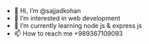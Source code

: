 - 👋 Hi, I’m @sajjadkohan
- 👀 I’m interested in web development
- 🌱 I’m currently learning node js & express js
- 📫 How to reach me +989367109093

<!---
sajjadkohan/sajjadkohan is a ✨ special ✨ repository because its `README.md` (this file) appears on your GitHub profile.
You can click the Preview link to take a look at your changes.
--->
